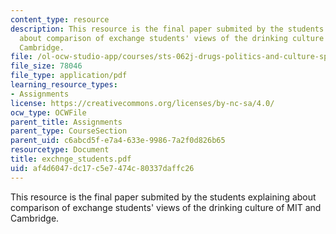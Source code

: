 ```yaml
---
content_type: resource
description: This resource is the final paper submited by the students explaining
  about comparison of exchange students' views of the drinking culture of MIT and
  Cambridge.
file: /ol-ocw-studio-app/courses/sts-062j-drugs-politics-and-culture-spring-2006/af4d6047dc17c5e7474c80337daffc26_exchnge_students.pdf
file_size: 78046
file_type: application/pdf
learning_resource_types:
- Assignments
license: https://creativecommons.org/licenses/by-nc-sa/4.0/
ocw_type: OCWFile
parent_title: Assignments
parent_type: CourseSection
parent_uid: c6abcd5f-e7a4-633e-9986-7a2f0d826b65
resourcetype: Document
title: exchnge_students.pdf
uid: af4d6047-dc17-c5e7-474c-80337daffc26
---
```

This resource is the final paper submited by the students explaining about comparison of exchange students' views of the drinking culture of MIT and Cambridge.